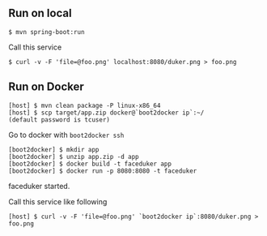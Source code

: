 ## Run on local

```
$ mvn spring-boot:run
```

Call this service

```
$ curl -v -F 'file=@foo.png' localhost:8080/duker.png > foo.png
```

## Run on Docker

```
[host] $ mvn clean package -P linux-x86_64
[host] $ scp target/app.zip docker@`boot2docker ip`:~/
(default password is tcuser)
```

Go to docker with `boot2docker ssh`

```
[boot2docker] $ mkdir app
[boot2docker] $ unzip app.zip -d app
[boot2docker] $ docker build -t faceduker app
[boot2docker] $ docker run -p 8080:8080 -t faceduker
```
faceduker started.

Call this service like following

```
[host] $ curl -v -F 'file=@foo.png' `boot2docker ip`:8080/duker.png > foo.png
```